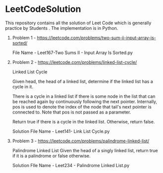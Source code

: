 # LeetCodeSolution
This repository contains all the solution of Leet Code which is generally practice by Students . The implementation is in Python.
1. Problem 1 - https://leetcode.com/problems/two-sum-ii-input-array-is-sorted/

   File Name - Leet167-Two Sums II - Input Array Is Sorted.py 

2. Problem 2 - https://leetcode.com/problems/linked-list-cycle/
 
   Linked List Cycle

   Given head, the head of a linked list, determine if the linked list has a cycle in it.

   There is a cycle in a linked list if there is some node in the list that can be reached again by       continuously following the next pointer. Internally, pos is used to denote the index of the node that    tail's next pointer is connected to. Note that pos is not passed as a parameter.

   Return true if there is a cycle in the linked list. Otherwise, return false.

    Solution File Name - Leet141- Link List Cycle.py
 
 3. Problem 3 - https://leetcode.com/problems/palindrome-linked-list/

    Palindrome Linked List
    Given the head of a singly linked list, return true if it is a palindrome or false otherwise.
    
    Solution FIle Name - Leet234 - Palindrome Linked List.py
